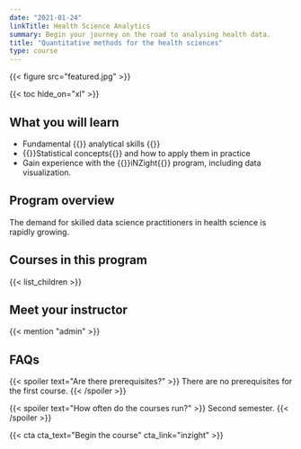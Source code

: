 ```yaml
---
date: "2021-01-24"
linkTitle: Health Science Analytics
summary: Begin your journey on the road to analysing health data.
title: "Quantitative methods for the health sciences"
type: course
---
```


{{< figure src="featured.jpg" >}}

{{< toc hide_on="xl" >}}

## What you will learn

- Fundamental {{<hl>}} analytical skills {{</hl>}}
- {{<hl>}}Statistical concepts{{</hl>}} and how to apply them in practice
- Gain experience with the {{<hl>}}iNZight{{</hl>}} program, including data visualization.

## Program overview

The demand for skilled data science practitioners in health science is rapidly growing.

## Courses in this program

{{< list_children >}}

## Meet your instructor

{{< mention "admin" >}}

## FAQs

{{< spoiler text="Are there prerequisites?" >}}
There are no prerequisites for the first course.
{{< /spoiler >}}

{{< spoiler text="How often do the courses run?" >}}
Second semester.
{{< /spoiler >}}

{{< cta cta_text="Begin the course" cta_link="inzight" >}}
